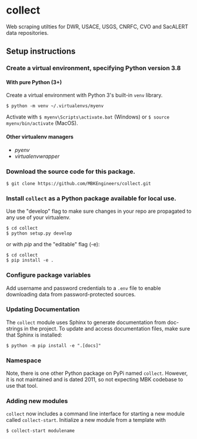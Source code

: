 # collect
Web scraping utilties for DWR, USACE, USGS, CNRFC, CVO and SacALERT data repositories.

## Setup instructions
### Create a virtual environment, specifying Python version 3.8

#### With pure Python (3+)
Create a virtual environment with Python 3's built-in `venv` library.  
```
$ python -m venv ~/.virtualenvs/myenv
```
Activate with 
```$ myenv\Scripts\activate.bat``` (Windows)
or ```$ source myenv/bin/activate``` (MacOS).

#### Other virtualenv managers
- _pyenv_
- _virtualenvwrapper_

### Download the source code for this package.
```$ git clone https://github.com/MBKEngineers/collect.git```

### Install `collect` as a Python package available for local use.
Use the "develop" flag to make sure changes in your repo are propagated to any use of your virtualenv.
```
$ cd collect
$ python setup.py develop
```
or with _pip_ and the "editable" flag (-e):
```
$ cd collect
$ pip install -e .
```

### Configure package variables
Add username and password credentials to a `.env` file to enable downloading data from password-protected sources.

### Updating Documentation
The `collect` module uses Sphinx to generate documentation from doc-strings in the project.  To update and access documentation files, make sure that Sphinx is installed:
```
$ python -m pip install -e ".[docs]"
```

### Namespace
Note, there is one other Python package on PyPi named  `collect`.  However, it is not maintained and is dated 2011, so not expecting MBK codebase to use that tool.

### Adding new modules
`collect` now includes a command line interface for starting a new module called `collect-start`. Initialize a new module from a template with
```
$ collect-start modulename
```
